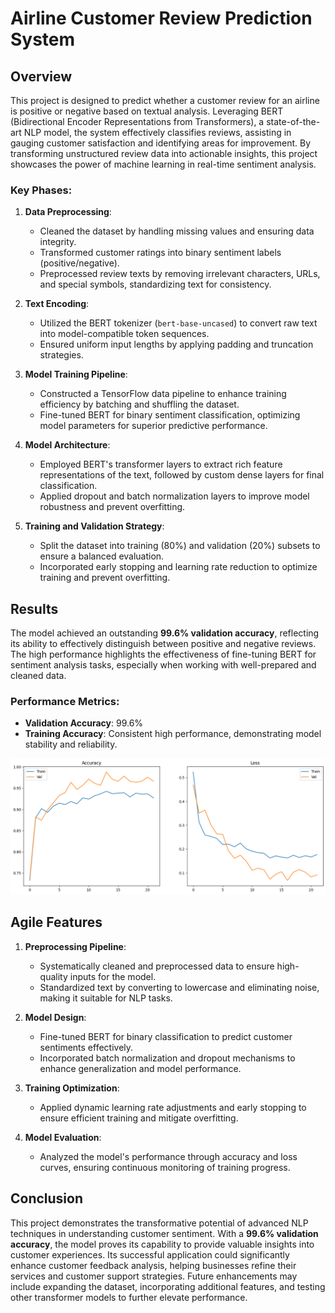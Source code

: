 # **Airline Customer Review Prediction System**

## **Overview**
This project is designed to predict whether a customer review for an airline is positive or negative based on textual analysis. Leveraging BERT (Bidirectional Encoder Representations from Transformers), a state-of-the-art NLP model, the system effectively classifies reviews, assisting in gauging customer satisfaction and identifying areas for improvement. By transforming unstructured review data into actionable insights, this project showcases the power of machine learning in real-time sentiment analysis.

### **Key Phases:**
1. **Data Preprocessing**:
   - Cleaned the dataset by handling missing values and ensuring data integrity.
   - Transformed customer ratings into binary sentiment labels (positive/negative).
   - Preprocessed review texts by removing irrelevant characters, URLs, and special symbols, standardizing text for consistency.

2. **Text Encoding**:
   - Utilized the BERT tokenizer (`bert-base-uncased`) to convert raw text into model-compatible token sequences.
   - Ensured uniform input lengths by applying padding and truncation strategies.

3. **Model Training Pipeline**:
   - Constructed a TensorFlow data pipeline to enhance training efficiency by batching and shuffling the dataset.
   - Fine-tuned BERT for binary sentiment classification, optimizing model parameters for superior predictive performance.

4. **Model Architecture**:
   - Employed BERT's transformer layers to extract rich feature representations of the text, followed by custom dense layers for final classification.
   - Applied dropout and batch normalization layers to improve model robustness and prevent overfitting.

5. **Training and Validation Strategy**:
   - Split the dataset into training (80%) and validation (20%) subsets to ensure a balanced evaluation.
   - Incorporated early stopping and learning rate reduction to optimize training and prevent overfitting.

## **Results**
The model achieved an outstanding **99.6% validation accuracy**, reflecting its ability to effectively distinguish between positive and negative reviews. The high performance highlights the effectiveness of fine-tuning BERT for sentiment analysis tasks, especially when working with well-prepared and cleaned data.

### **Performance Metrics**:
- **Validation Accuracy**: 99.6%
- **Training Accuracy**: Consistent high performance, demonstrating model stability and reliability.

<img src="https://github.com/leovidith/Airline-Customer-Review-Prediction-System/blob/main/Images/loss%20curves.png" width=1000px>

## **Agile Features**

1. **Preprocessing Pipeline**:
   - Systematically cleaned and preprocessed data to ensure high-quality inputs for the model.
   - Standardized text by converting to lowercase and eliminating noise, making it suitable for NLP tasks.

2. **Model Design**:
   - Fine-tuned BERT for binary classification to predict customer sentiments effectively.
   - Incorporated batch normalization and dropout mechanisms to enhance generalization and model performance.

3. **Training Optimization**:
   - Applied dynamic learning rate adjustments and early stopping to ensure efficient training and mitigate overfitting.

4. **Model Evaluation**:
   - Analyzed the model's performance through accuracy and loss curves, ensuring continuous monitoring of training progress.

## **Conclusion**
This project demonstrates the transformative potential of advanced NLP techniques in understanding customer sentiment. With a **99.6% validation accuracy**, the model proves its capability to provide valuable insights into customer experiences. Its successful application could significantly enhance customer feedback analysis, helping businesses refine their services and customer support strategies. Future enhancements may include expanding the dataset, incorporating additional features, and testing other transformer models to further elevate performance.
